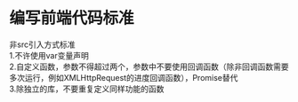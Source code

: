 # 编写前端代码标准  
非src引入方式标准  
1.不许使用var变量声明  
2.自定义函数，参数不得超过两个，参数中不要使用回调函数（除非回调函数需要多次运行，例如XMLHttpRequest的进度回调函数），Promise替代  
3.除独立的库，不要重复定义同样功能的函数
